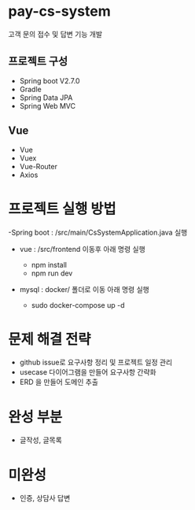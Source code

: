 # pay-cs-system

고객 문의 접수 및 답변 기능 개발

## 프로젝트 구성

- Spring boot V2.7.0
- Gradle
- Spring Data JPA
- Spring Web MVC

## Vue

- Vue
- Vuex
- Vue-Router
- Axios

# 프로젝트 실행 방법

-Spring boot : /src/main/CsSystemApplication.java 실행

- vue : /src/frontend 이동후 아래 명령 실행

  - npm install
  - npm run dev

- mysql : docker/ 폴더로 이동 아래 명령 실행
  - sudo docker-compose up -d

# 문제 해결 전략

- github issue로 요구사항 정리 및 프로젝트 일정 관리
- usecase 다이어그램을 만들어 요구사항 간략화
- ERD 을 만들어 도메인 추출

# 완성 부분

- 글작성, 글목록

# 미완성

- 인증, 상담사 답변
